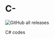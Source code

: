 # C-
![GitHub all releases](https://img.shields.io/github/downloads/AlgoAIBoss/AutoInland-Vehicle-Insurance-Claim-Challenge/total?style=plastic)

C# codes
